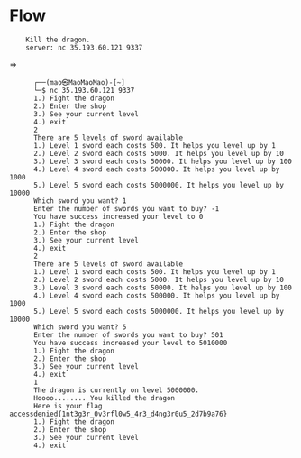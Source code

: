 # Flow  
        Kill the dragon.
        server: nc 35.193.60.121 9337  
        

=> 


          ┌──(mao㉿MaoMaoMao)-[~]
          └─$ nc 35.193.60.121 9337
          1.) Fight the dragon
          2.) Enter the shop
          3.) See your current level
          4.) exit
          2
          There are 5 levels of sword available
          1.) Level 1 sword each costs 500. It helps you level up by 1
          2.) Level 2 sword each costs 5000. It helps you level up by 10
          3.) Level 3 sword each costs 50000. It helps you level up by 100
          4.) Level 4 sword each costs 500000. It helps you level up by 1000
          5.) Level 5 sword each costs 5000000. It helps you level up by 10000
          Which sword you want? 1
          Enter the number of swords you want to buy? -1
          You have success increased your level to 0
          1.) Fight the dragon
          2.) Enter the shop
          3.) See your current level
          4.) exit
          2
          There are 5 levels of sword available
          1.) Level 1 sword each costs 500. It helps you level up by 1
          2.) Level 2 sword each costs 5000. It helps you level up by 10
          3.) Level 3 sword each costs 50000. It helps you level up by 100
          4.) Level 4 sword each costs 500000. It helps you level up by 1000
          5.) Level 5 sword each costs 5000000. It helps you level up by 10000
          Which sword you want? 5
          Enter the number of swords you want to buy? 501
          You have success increased your level to 5010000
          1.) Fight the dragon
          2.) Enter the shop
          3.) See your current level
          4.) exit
          1
          The dragon is currently on level 5000000.
          Hoooo........ You killed the dragon
          Here is your flag accessdenied{1nt3g3r_0v3rfl0w5_4r3_d4ng3r0u5_2d7b9a76}
          1.) Fight the dragon
          2.) Enter the shop
          3.) See your current level
          4.) exit
